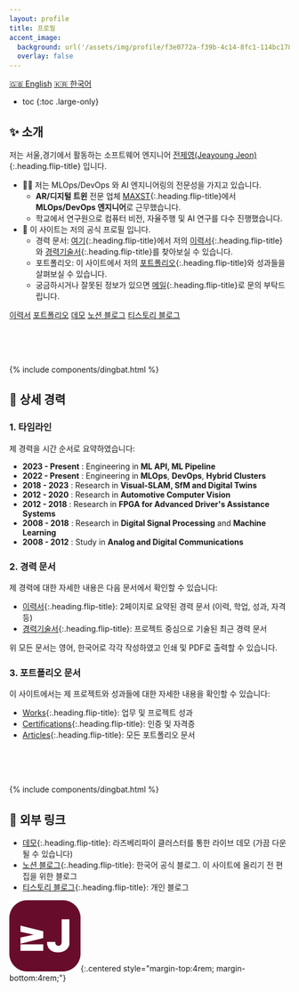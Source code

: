 ```yaml
---
layout: profile
title: 프로필
accent_image: 
  background: url('/assets/img/profile/f3e0772a-f39b-4c14-8fc1-114bc1780d10.jpg') center/cover
  overlay: false
---
```


<div class="screen-only">
  <a href="/profile" class="btn btn-sm btn-primary">🇬🇧 English</a>
  <a href="/profile/ko" class="btn btn-sm btn-primary">🇰🇷 한국어</a>
</div>

* toc
{:toc .large-only}

## ✨ 소개

저는 서울,경기에서 활동하는 소프트웨어 엔지니어 [전제영(Jeayoung Jeon)]{:.heading.flip-title} 입니다.

- 🧑‍💻 저는 MLOps/DevOps 와 AI 엔지니어링의 전문성을 가지고 있습니다. 
    - **AR/디지털 트윈** 전문 업체 [MAXST]{:.heading.flip-title}에서 **MLOps/DevOps 엔지니어**로 근무했습니다.
    - 학교에서 연구원으로 컴퓨터 비전, 자율주행 및 AI 연구를 다수 진행했습니다.
- 💼 이 사이트는 저의 공식 프로필 입니다.
    - 경력 문서: [여기](#2-경력-문서){:.heading.flip-title}에서 저의 [이력서]{:.heading.flip-title}와 [경력기술서]{:.heading.flip-title}를 찾아보실 수 있습니다.
    - 포트폴리오: 이 사이트에서 저의 [포트폴리오]{:.heading.flip-title}와 성과들을 살펴보실 수 있습니다.
    - 궁금하시거나 잘못된 정보가 있으면 [메일]{:.heading.flip-title}로 문의 부탁드립니다.

<div class="screen-only mt2">
  <style>
    a {
      margin: 0.3rem 0rem;
    }
  </style>
  <a href="/profile/ko/resume" class="btn btn-sm btn-primary"><small class="icon-briefcase"></small> 이력서</a>
  <a href="/profile/ko/projects" class="btn btn-sm btn-primary"><small class="icon-briefcase"></small> 포트폴리오</a>
  <a href="https://app.jyje.live" class="btn btn-sm btn-primary"><small class="icon-wrench"></small> 데모</a>
  <a href="https://blog.jyje.live" class="btn btn-sm btn-primary"><small class="icon-bubble"></small> 노션 블로그</a>
  <a href="https://codingnyan.tistory.com" class="btn btn-sm btn-primary"><small class="icon-bubble"></small> 티스토리 블로그</a>
</div>

<div style="margin-top: 5rem;">
  {% include components/dingbat.html %}
</div>


## 💼 상세 경력

### 1. 타임라인

제 경력을 시간 순서로 요약하였습니다:

- <span class="emph btn-sm btn-primary">**2023 - Present**</span> : Engineering in **ML API, ML Pipeline**
- <span class="emph btn-sm btn-primary">**2022 - Present**</span> : Engineering in **MLOps**, **DevOps**, **Hybrid Clusters**
- <span class="emph btn-sm btn-primary">**2018 - 2023**</span> : Research in **Visual-SLAM, SfM and Digital Twins**
- <span class="emph btn-sm btn-primary">**2012 - 2020**</span> : Research in **Automotive Computer Vision**
- <span class="emph btn-sm btn-primary">**2012 - 2018**</span> : Research in **FPGA for Advanced Driver's Assistance Systems** 
- <span class="emph btn-sm btn-primary">**2008 - 2018**</span> : Research in **Digital Signal Processing** and **Machine Learning**
- <span class="emph btn-sm btn-primary">**2008 - 2012**</span> : Study in **Analog and Digital Communications**


### 2. 경력 문서

제 경력에 대한 자세한 내용은 다음 문서에서 확인할 수 있습니다:

- [이력서]{:.heading.flip-title}: 2페이지로 요약된 경력 문서 (이력, 학업, 성과, 자격 등)
- [경력기술서]{:.heading.flip-title}: 프로젝트 중심으로 기술된 최근 경력 문서
<!-- - [커리큘럼]{:.heading.flip-title}: 상세한 경력 및 학업 문서 -->

위 모든 문서는 영어, 한국어로 각각 작성하였고 인쇄 및 PDF로 출력할 수 있습니다.


### 3. 포트폴리오 문서

이 사이트에서는 제 프로젝트와 성과들에 대한 자세한 내용을 확인할 수 있습니다:

- [Works]{:.heading.flip-title}: 업무 및 프로젝트 성과
- [Certifications]{:.heading.flip-title}: 인증 및 자격증
- [Articles]{:.heading.flip-title}: 모든 포트폴리오 문서


<div style="margin-top: 5rem;">
  {% include components/dingbat.html %}
</div>


## 📜 외부 링크

- [데모]{:.heading.flip-title}: 라즈베리파이 클러스터를 통한 라이브 데모 (가끔 다운될 수 있습니다)
- [노션 블로그]{:.heading.flip-title}: 한국어 공식 블로그. 이 사이트에 올리기 전 편집을 위한 블로그
- [티스토리 블로그]{:.heading.flip-title}: 개인 블로그

![Logo of this site](/assets/icons/icon-128x128.png){:.centered style="margin-top:4rem; margin-bottom:4rem;"}


<!-- profile -->
[Jeayoung Jeon]: https://www.linkedin.com/in/jyje "LinkedIn Profile"
[전제영(Jeayoung Jeon)]: https://www.linkedin.com/in/jyje "LinkedIn Profile"
[Profile]: /profile/ko "my-profile --verbose"

<!-- resume -->
[Résumé]: /profile/ko/resume "my-profile resume --korean"
[이력서]: /profile/ko/resume "my-profile resume --korean"

<!-- projects-portfolio -->
[Projects]: /profile/ko/projects "my-profile projects --korean"
[경력기술서]: /profile/ko/projects "my-profile projects --korean"

<!-- cv -->
[Curriculum Vitae]: /profile/ko/cv "my-profile cv --korean"
[CV]: /profile/ko/cv "my-profile cv --korean"
[커리큘럼]: /profile/ko/cv "my-profile cv --ko"

[Articles]: /articles
[포트폴리오]: /articles
[Certifications]: /certifications
[Works]: /works

[Blog]: https://blog.jyje.live "My blog"
[MAXST]: https://www.linkedin.com/company/maxst "LinkedIn profile of MAXST Co., Ltd."

[Mail]: mailto:jyjeon+portfolio@outlook.com?subject=To&nbsp;Jeayoung&nbsp;Jeon
[메일]: mailto:jyjeon+portfolio@outlook.com?subject=To&nbsp;Jeayoung&nbsp;Jeon

[CKAD]: /certifications/ckad-certified-kubernetes-application-developer "Certified Kubernetes Application Developer"
[CKA]: /certifications/cka-certified-kubernetes-administrator "Certified Kubernetes Administrator"
[CKS]: /certifications/cks-certified-kubernetes-security-specialist "Certified Kubernetes Security Specialist"
[CAPA]: /certifications/capa-certified-argo-project-associate "Certified Argo Project Associate"

[Demo]: https://app.jyje.live "Demo"
[데모]: https://app.jyje.live "Demo"
[노션 블로그]: https://blog.jyje.live "Notion Blog"
[티스토리 블로그]: https://codingnyan.tistory.com "Tistory Blog"
